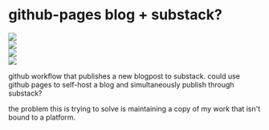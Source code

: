 # github-pages blog + substack?

![](https://img.shields.io/badge/tag-wip-lightgrey)  
![](https://img.shields.io/badge/tag-opensource-84f8cf)  
![](https://img.shields.io/badge/tag-accessibility-84f8cf)  
![](https://img.shields.io/badge/tag-tooling-lightgrey)


github workflow that publishes a new blogpost to substack. could use github pages to self-host a blog and simultaneously publish through substack?

the problem this is trying to solve is maintaining a copy of my work that isn't bound to a platform.

